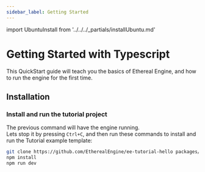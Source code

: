 ```yaml
---
sidebar_label: Getting Started
---
```

import UbuntuInstall from '../../../_partials/installUbuntu.md'

# Getting Started with Typescript
This QuickStart guide will teach you the basics of Ethereal Engine, and how to run the engine for the first time.  

## Installation
<UbuntuInstall />

### Install and run the tutorial project
The previous command will have the engine running.  
Lets stop it by pressing `Ctrl+C`, and then run these commands to install and run the Tutorial example template:
```bash
git clone https://github.com/EtherealEngine/ee-tutorial-hello packages/projects/packages/ee-tutorial-hello
npm install
npm run dev
```
